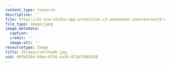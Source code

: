 ```yaml
---
content_type: resource
description: ''
file: https://ol-ocw-studio-app-production.s3.amazonaws.com/courses/8-02t-electricity-and-magnetism-spring-2005/d0fb620d04ee0716ea10071bf38831b8_35capacitorthumb.jpg
file_type: image/jpeg
image_metadata:
  caption: ''
  credit: ''
  image-alt: ''
resourcetype: Image
title: 35capacitorthumb.jpg
uid: d0fb620d-04ee-0716-ea10-071bf38831b8
---
```

